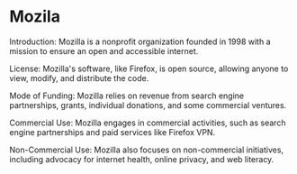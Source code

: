 # Mozila
Introduction: Mozilla is a nonprofit organization founded in 1998 with a mission to ensure an open and accessible internet.

License: Mozilla's software, like Firefox, is open source, allowing anyone to view, modify, and distribute the code.

Mode of Funding: Mozilla relies on revenue from search engine partnerships, grants, individual donations, and some commercial ventures.

Commercial Use: Mozilla engages in commercial activities, such as search engine partnerships and paid services like Firefox VPN.

Non-Commercial Use: Mozilla also focuses on non-commercial initiatives, including advocacy for internet health, online privacy, and web literacy.
